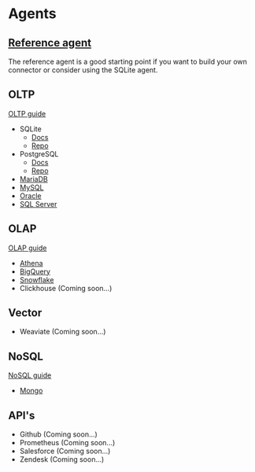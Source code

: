 # Agents

## [Reference agent](https://github.com/hasura/graphql-engine/tree/master/dc-agents/reference)

The reference agent is a good starting point if you want to build your own connector or consider using the SQLite agent.

## OLTP

[OLTP guide](guides/OLTP.md)

- SQLite
  - [Docs](https://github.com/hasura/graphql-engine/tree/master/dc-agents/sqlite#data-connector-agent-for-sqlite)
  - [Repo](https://github.com/hasura/graphql-engine/tree/master/dc-agents/sqlite)
- PostgreSQL
  - [Docs](https://hasura.io/docs/latest/databases/postgres/index/)
  - [Repo](https://github.com/hasura/graphql-engine/tree/master/server)
- [MariaDB](https://hasura.io/docs/latest/databases/mariadb/index/)
- [MySQL](https://hasura.io/docs/latest/databases/mysql/index/)
- [Oracle](https://hasura.io/docs/latest/databases/oracle/index/)
- [SQL Server](https://hasura.io/docs/latest/databases/ms-sql-server/index/)

## OLAP

[OLAP guide](guides/OLAP.md)

- [Athena](https://hasura.io/docs/latest/databases/athena/index/)
- [BigQuery](https://hasura.io/docs/latest/databases/bigquery/index/)
- [Snowflake](https://hasura.io/docs/latest/databases/snowflake/index/)
- Clickhouse (Coming soon...)

## Vector

- Weaviate (Coming soon...)

## NoSQL

[NoSQL guide](guides/NoSQL.md)

- [Mongo](https://hasura.io/docs/latest/databases/mongodb/index/)

## API's

- Github (Coming soon...)
- Prometheus (Coming soon...)
- Salesforce (Coming soon...)
- Zendesk (Coming soon...)

